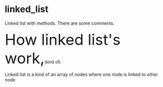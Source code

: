 # linked_list
Linked list with methods.
There are some comments.
<p><font size="24"> How linked list's work,</font><font size="2" >(kind of)</font></h1>

<p> Linked list is a kind of an array of nodes where one node is linked to other node</p>

